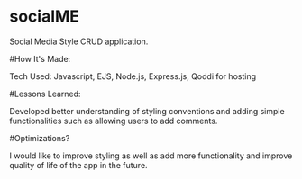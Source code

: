 # socialME
Social Media Style CRUD application.



#How It's Made:

Tech Used: Javascript, EJS, Node.js, Express.js, Qoddi for hosting

#Lessons Learned: 

Developed better understanding of styling conventions and adding simple functionalities such as allowing users to add comments. 

#Optimizations?

I would like to improve styling as well as add more functionality and improve quality of life of the app in the future.
